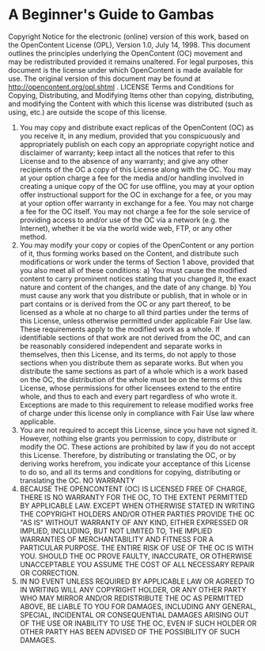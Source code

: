 # A Beginner's Guide to Gambas
Copyright Notice for the electronic (online) version of this work, based on the OpenContent License
(OPL), Version 1.0, July 14, 1998.
This document outlines the principles underlying the OpenContent (OC) movement and may be redistributed provided it remains
unaltered. For legal purposes, this document is the license under which OpenContent is made available for use. The original
version of this document may be found at http://opencontent.org/opl.shtml .
LICENSE
Terms and Conditions for Copying, Distributing, and Modifying
Items other than copying, distributing, and modifying the Content with which this license was distributed (such as using, etc.)
are outside the scope of this license.
1. You may copy and distribute exact replicas of the OpenContent (OC) as you receive it, in any medium, provided that you
conspicuously and appropriately publish on each copy an appropriate copyright notice and disclaimer of warranty; keep intact
all the notices that refer to this License and to the absence of any warranty; and give any other recipients of the OC a copy of
this License along with the OC. You may at your option charge a fee for the media and/or handling involved in creating a unique
copy of the OC for use offline, you may at your option offer instructional support for the OC in exchange for a fee, or you may at
your option offer warranty in exchange for a fee. You may not charge a fee for the OC itself. You may not charge a fee for the
sole service of providing access to and/or use of the OC via a network (e.g. the Internet), whether it be via the world wide web,
FTP, or any other method.
2. You may modify your copy or copies of the OpenContent or any portion of it, thus forming works based on the Content, and
distribute such modifications or work under the terms of Section 1 above, provided that you also meet all of these conditions:
a) You must cause the modified content to carry prominent notices stating that you changed it, the exact nature and content of
the changes, and the date of any change.
b) You must cause any work that you distribute or publish, that in whole or in part contains or is derived from the OC or any
part thereof, to be licensed as a whole at no charge to all third parties under the terms of this License, unless otherwise
permitted under applicable Fair Use law.
These requirements apply to the modified work as a whole. If identifiable sections of that work are not derived from the OC, and
can be reasonably considered independent and separate works in themselves, then this License, and its terms, do not apply to
those sections when you distribute them as separate works. But when you distribute the same sections as part of a whole which is
a work based on the OC, the distribution of the whole must be on the terms of this License, whose permissions for other licensees
extend to the entire whole, and thus to each and every part regardless of who wrote it. Exceptions are made to this requirement
to release modified works free of charge under this license only in compliance with Fair Use law where applicable.
3. You are not required to accept this License, since you have not signed it. However, nothing else grants you permission to
copy, distribute or modify the OC. These actions are prohibited by law if you do not accept this License. Therefore, by
distributing or translating the OC, or by deriving works herefrom, you indicate your acceptance of this License to do so, and all
its terms and conditions for copying, distributing or translating the OC.
NO WARRANTY
4. BECAUSE THE OPENCONTENT (OC) IS LICENSED FREE OF CHARGE, THERE IS NO WARRANTY FOR THE OC, TO
THE EXTENT PERMITTED BY APPLICABLE LAW. EXCEPT WHEN OTHERWISE STATED IN WRITING THE
COPYRIGHT HOLDERS AND/OR OTHER PARTIES PROVIDE THE OC "AS IS" WITHOUT WARRANTY OF ANY KIND,
EITHER EXPRESSED OR IMPLIED, INCLUDING, BUT NOT LIMITED TO, THE IMPLIED WARRANTIES OF
MERCHANTABILITY AND FITNESS FOR A PARTICULAR PURPOSE. THE ENTIRE RISK OF USE OF THE OC IS WITH
YOU. SHOULD THE OC PROVE FAULTY, INACCURATE, OR OTHERWISE UNACCEPTABLE YOU ASSUME THE COST OF
ALL NECESSARY REPAIR OR CORRECTION.
5. IN NO EVENT UNLESS REQUIRED BY APPLICABLE LAW OR AGREED TO IN WRITING WILL ANY COPYRIGHT
HOLDER, OR ANY OTHER PARTY WHO MAY MIRROR AND/OR REDISTRIBUTE THE OC AS PERMITTED ABOVE, BE
LIABLE TO YOU FOR DAMAGES, INCLUDING ANY GENERAL, SPECIAL, INCIDENTAL OR CONSEQUENTIAL
DAMAGES ARISING OUT OF THE USE OR INABILITY TO USE THE OC, EVEN IF SUCH HOLDER OR OTHER PARTY
HAS BEEN ADVISED OF THE POSSIBILITY OF SUCH DAMAGES.